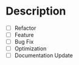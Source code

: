 # Description
- [ ] Refactor
- [ ] Feature
- [ ] Bug Fix
- [ ] Optimization
- [ ] Documentation Update
